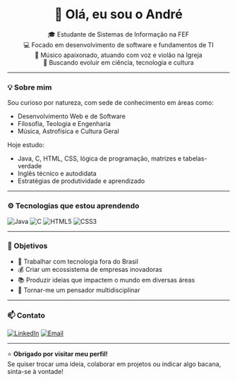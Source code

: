 <h1 align="center">👋 Olá, eu sou o André</h1>

<p align="center">
  🎓 Estudante de Sistemas de Informação na FEF <br>
  💻 Focado em desenvolvimento de software e fundamentos de TI <br>
  🎵 Músico apaixonado, atuando com voz e violão na Igreja <br>
  🚀 Buscando evoluir em ciência, tecnologia e cultura
</p>

---

### 💡 Sobre mim

Sou curioso por natureza, com sede de conhecimento em áreas como:
- Desenvolvimento Web e de Software
- Filosofia, Teologia e Engenharia
- Música, Astrofísica e Cultura Geral

Hoje estudo:
- Java, C, HTML, CSS, lógica de programação, matrizes e tabelas-verdade
- Inglês técnico e autodidata
- Estratégias de produtividade e aprendizado

---

### ⚙️ Tecnologias que estou aprendendo

![Java](https://img.shields.io/badge/Java-ED8B00?style=for-the-badge&logo=java&logoColor=white)
![C](https://img.shields.io/badge/C-00599C?style=for-the-badge&logo=c&logoColor=white)
![HTML5](https://img.shields.io/badge/HTML5-E34F26?style=for-the-badge&logo=html5&logoColor=white)
![CSS3](https://img.shields.io/badge/CSS3-1572B6?style=for-the-badge&logo=css3&logoColor=white)

---

### 🎯 Objetivos

- 💼 Trabalhar com tecnologia fora do Brasil
- 💰 Criar um ecossistema de empresas inovadoras
- 📚 Produzir ideias que impactem o mundo em diversas áreas
- 🧠 Tornar-me um pensador multidisciplinar

---

### 📫 Contato

[![LinkedIn](https://img.shields.io/badge/LinkedIn-blue?style=flat&logo=linkedin&logoColor=white)](https://linkedin.com/in/andreeliasgv)
[![Email](https://img.shields.io/badge/Gmail-red?style=flat&logo=gmail&logoColor=white)](mailto:andrevila2016@hotmail.com)

---

⭐ **Obrigado por visitar meu perfil!**  
Se quiser trocar uma ideia, colaborar em projetos ou indicar algo bacana, sinta-se à vontade!
